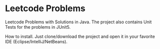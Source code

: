 # Leetcode Problems
Leetcode Problems with Solutions in Java.
The project also contains Unit Tests for the problems in JUnit5.

How to install.
Just clone/download the project and open it in your favorite IDE (Eclipse/IntelliJ/NetBeans).
